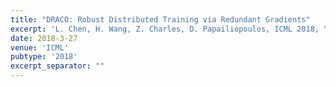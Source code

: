 ```yaml
---
title: "DRACO: Robust Distributed Training via Redundant Gradients"
excerpt: 'L. Chen, H. Wang, Z. Charles, D. Papailiopoulos, ICML 2018, \[[link](http://proceedings.mlr.press/v80/chen18l)\] \[[arXiv](https://arxiv.org/abs/1803.09877)\]'
date: 2018-3-27
venue: 'ICML'
pubtype: '2018'
excerpt_separator: ""
---
```

